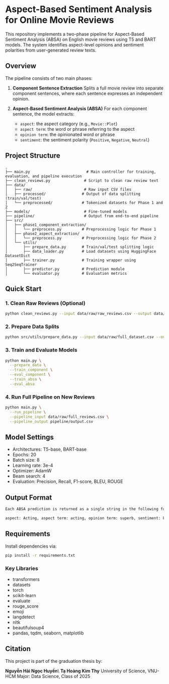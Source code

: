 # Aspect-Based Sentiment Analysis for Online Movie Reviews

This repository implements a two-phase pipeline for Aspect-Based Sentiment Analysis (ABSA) on English movie reviews using T5 and BART models. The system identifies aspect-level opinions and sentiment polarities from user-generated review texts.

## Overview

The pipeline consists of two main phases:

1. **Component Sentence Extraction**
   Splits a full movie review into separate component sentences, where each sentence expresses an independent opinion.

2. **Aspect-Based Sentiment Analysis (ABSA)**
   For each component sentence, the model extracts:

   * `aspect`: the aspect category (e.g., `Movie::Plot`)
   * `aspect term`: the word or phrase referring to the aspect
   * `opinion term`: the opinionated word or phrase
   * `sentiment`: the sentiment polarity (`Positive`, `Negative`, `Neutral`)

## Project Structure

```
.
├── main.py                         # Main controller for training, evaluation, and pipeline execution
├── clean_reviews.py               # Script to clean raw review text
├── data/
│   ├── raw/                       # Raw input CSV files
│   ├── processed/                # Output of data splitting (train/val/test)
│   └── preprocessed/             # Tokenized datasets for Phase 1 and 2
├── models/                        # Fine-tuned models
├── pipeline/                      # Output from end-to-end pipeline
├── src/
│   ├── phase1_component_extraction/
│   │   └── preprocess.py         # Preprocessing logic for Phase 1
│   ├── phase2_aspect_extraction/
│   │   └── preprocess.py         # Preprocessing logic for Phase 2
│   └── utils/
│       ├── prepare_data.py       # Train/val/test splitting logic
│       ├── data_loader.py        # Load datasets using HuggingFace DatasetDict
│       ├── trainer.py            # Training wrapper using Seq2SeqTrainer
│       ├── predictor.py          # Prediction module
│       └── evaluator.py          # Evaluation metrics
```

## Quick Start

### 1. Clean Raw Reviews (Optional)
```bash
python clean_reviews.py --input data/raw/raw_reviews.csv --output data/raw/full_dataset.csv
```
### 2. Prepare Data Splits
```bash
python src/utils/prepare_data.py --input data/raw/full_dataset.csv --output data/processed/
```
### 3. Train and Evaluate Models
```bash
python main.py \
  --prepare_data \
  --train_component \
  --eval_component \
  --train_absa \
  --eval_absa
```
### 4. Run Full Pipeline on New Reviews
```bash
python main.py \
  --run_pipeline \
  --pipeline_input data/raw/full_reviews.csv \
  --pipeline_output pipeline/output.csv
```
## Model Settings

* Architectures: T5-base, BART-base
* Epochs: 20
* Batch size: 8
* Learning rate: 3e-4
* Optimizer: AdamW
* Beam search: 4
* Evaluation: Precision, Recall, F1-score, BLEU, ROUGE

## Output Format
```bash
Each ABSA prediction is returned as a single string in the following format:

aspect: Acting, aspect term: acting, opinion term: superb, sentiment: Positive
```
## Requirements

Install dependencies via:
```bash
pip install -r requirements.txt
```
### Key Libraries

* transformers
* datasets
* torch
* scikit-learn
* evaluate
* rouge\_score
* emoji
* langdetect
* nltk
* beautifulsoup4
* pandas, tqdm, seaborn, matplotlib

## Citation

This project is part of the graduation thesis by:

**Nguyễn Hải Ngọc Huyền**\\
**Tạ Hoàng Kim Thy**
University of Science, VNU-HCM
Major: Data Science, Class of 2025
